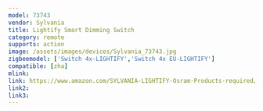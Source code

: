 ```yaml
---
model: 73743
vendor: Sylvania
title: Lightify Smart Dimming Switch
category: remote
supports: action
image: /assets/images/devices/Sylvania_73743.jpg
zigbeemodel: ['Switch 4x-LIGHTIFY','Switch 4x EU-LIGHTIFY']
compatible: [zha]
mlink: 
link: https://www.amazon.com/SYLVANIA-LIGHTIFY-Osram-Products-required/dp/B0196M620Y
link2: 
link3: 
---
```

